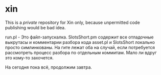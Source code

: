 # xin
This is a _private_ repository for Xin only, 
because unpermitted code publishing would be bad idea.

run.pl - Это файл-запускалка. 
SlotsShort.pm содержит все отладочные выкрутасы и комментарии разбора кода
asset.pl и SlotsShort локально просто симлинкованы. 
На гите лежат оба на случай, если потребуется рассмотреть 
процесс разбора по отдельным коммитам. Мало ли вдруг это кому-то захочется.

На сегодня пока всё, продолжим завтра.
